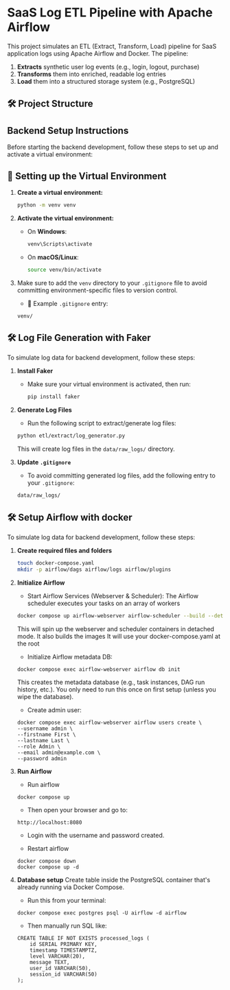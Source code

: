 # SaaS Log ETL Pipeline with Apache Airflow

This project simulates an ETL (Extract, Transform, Load) pipeline for SaaS application logs using Apache Airflow and Docker. The pipeline:

1. **Extracts** synthetic user log events (e.g., login, logout, purchase)
2. **Transforms** them into enriched, readable log entries
3. **Load** them into a structured storage system (e.g., PostgreSQL)


## 🛠️ Project Structure



## Backend Setup Instructions

Before starting the backend development, follow these steps to set up and activate a virtual environment:

## 🔧 Setting up the Virtual Environment

1. **Create a virtual environment:**
   ```bash
   python -m venv venv
   ```

2. **Activate the virtual environment:**

   - On **Windows**:
     ```bash
     venv\Scripts\activate
     ```

   - On **macOS/Linux**:
     ```bash
     source venv/bin/activate
     ```

3. Make sure to add the `venv` directory to your `.gitignore` file to avoid committing environment-specific files to version control.

    - 📄 Example `.gitignore` entry:
    ```
    venv/
    ```


## 🛠️ Log File Generation with Faker

To simulate log data for backend development, follow these steps:

1. **Install Faker**

    - Make sure your virtual environment is activated, then run:
      ```bash
      pip install faker
      ```

2. **Generate Log Files**

    - Run the following script to extract/generate log files:
    ```bash
    python etl/extract/log_generator.py
    ```

    This will create log files in the `data/raw_logs/` directory.

3. **Update `.gitignore`**

    - To avoid committing generated log files, add the following entry to your `.gitignore`:
    ```
    data/raw_logs/
    ```



## 🛠️ Setup Airflow with docker

To simulate log data for backend development, follow these steps:

1. **Create required files and folders**
    ```bash
    touch docker-compose.yaml
    mkdir -p airflow/dags airflow/logs airflow/plugins
    ```

2. **Initialize Airflow**

    - Start Airflow Services (Webserver & Scheduler):
    The Airflow scheduler executes your tasks on an array of workers
    ```bash
    docker compose up airflow-webserver airflow-scheduler --build --detach
    ```
    This will spin up the webserver and scheduler containers in detached mode.
    It also builds the images
    It will use your docker-compose.yaml at the root

    -  Initialize Airflow metadata DB:
    ```bash
    docker compose exec airflow-webserver airflow db init
    ```
    This creates the metadata database (e.g., task instances, DAG run history, etc.).
    You only need to run this once on first setup (unless you wipe the database).

    -  Create admin user:
    ```
    docker compose exec airflow-webserver airflow users create \
    --username admin \
    --firstname First \
    --lastname Last \
    --role Admin \
    --email admin@example.com \
    --password admin

    ```

3. **Run Airflow**
    - Run airflow
    ```
    docker compose up
    ```

    - Then open your browser and go to:
    ```
    http://localhost:8080
    ```

    - Login with the username and password created.

    - Restart airflow
    ```
    docker compose down
    docker compose up -d
    ```

4. **Database setup**
    Create table inside the PostgreSQL container that's already running via Docker Compose.

    - Run this from your terminal:
    ```
    docker compose exec postgres psql -U airflow -d airflow
    ```

    - Then manually run SQL like:
    ```
    CREATE TABLE IF NOT EXISTS processed_logs (
        id SERIAL PRIMARY KEY,
        timestamp TIMESTAMPTZ,
        level VARCHAR(20),
        message TEXT,
        user_id VARCHAR(50),
        session_id VARCHAR(50)
    );

    ```


    
